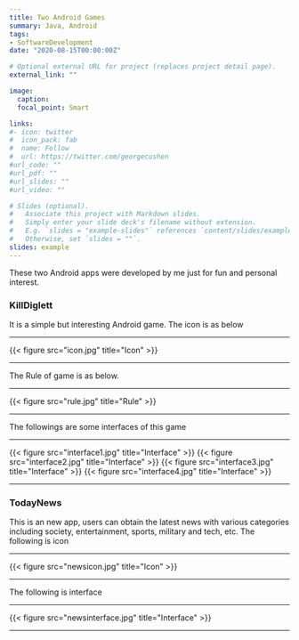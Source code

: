 ```yaml
---
title: Two Android Games 
summary: Java, Android
tags:
- SoftwareDevelopment
date: "2020-08-15T00:00:00Z"

# Optional external URL for project (replaces project detail page).
external_link: ""

image:
  caption: 
  focal_point: Smart

links:
#- icon: twitter
#  icon_pack: fab
#  name: Follow
#  url: https://twitter.com/georgecushen
#url_code: ""
#url_pdf: ""
#url_slides: ""
#url_video: ""

# Slides (optional).
#   Associate this project with Markdown slides.
#   Simply enter your slide deck's filename without extension.
#   E.g. `slides = "example-slides"` references `content/slides/example-slides.md`.
#   Otherwise, set `slides = ""`.
slides: example
---
```

These two Android apps were developed by me just for fun and personal interest.
### KillDiglett
It is a simple but interesting Android game. The icon is as below
_________________________________________________________
{{< figure src="icon.jpg" title="Icon" >}}
_________________________________________________________
The Rule of game is as below.
_________________________________________________________
{{< figure src="rule.jpg" title="Rule" >}}
_________________________________________________________
The followings are some interfaces of this game
_________________________________________________________
{{< figure src="interface1.jpg" title="Interface" >}}
{{< figure src="interface2.jpg" title="Interface" >}}
{{< figure src="interface3.jpg" title="Interface" >}}
{{< figure src="interface4.jpg" title="Interface" >}}
_________________________________________________________
### TodayNews
This is an new app, users can obtain the latest news with various categories including society, entertainment, sports, military and tech, etc.
The following is icon
_________________________________________________________
{{< figure src="newsicon.jpg" title="Icon" >}}
_________________________________________________________
The following is interface
_________________________________________________________
{{< figure src="newsinterface.jpg" title="Interface" >}}
_________________________________________________________
